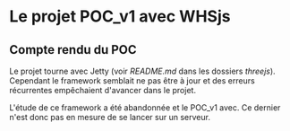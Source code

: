 # Le projet POC_v1 avec WHSjs

## Compte rendu du POC

Le projet tourne avec Jetty (voir *README.md* dans les dossiers *threejs*).
Cependant le framework semblait ne pas être à jour et des erreurs récurrentes empêchaient d'avancer dans le projet.

L'étude de ce framework a été abandonnée et le POC_v1 avec. Ce dernier n'est donc pas en mesure de se lancer sur un serveur.